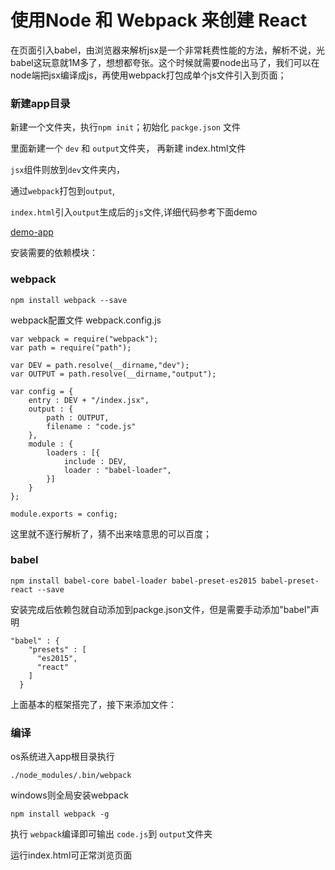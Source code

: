 # 使用Node 和 Webpack 来创建 React 

在页面引入babel，由浏览器来解析jsx是一个非常耗费性能的方法，解析不说，光babel这玩意就1M多了，想想都夸张。这个时候就需要node出马了，我们可以在node端把jsx编译成js，再使用webpack打包成单个js文件引入到页面；

### 新建app目录

新建一个文件夹，执行`npm init`；初始化 `packge.json` 文件

里面新建一个 `dev` 和 `output`文件夹， 再新建 index.html文件

`jsx`组件则放到`dev`文件夹内，

通过`webpack`打包到`output`, 

`index.html`引入`output`生成后的`js`文件,详细代码参考下面demo

<a href="https://github.com/hsian/react-tutorial/blob/master/demo/app">demo-app</a>

安装需要的依赖模块：

### webpack

`npm install webpack --save`

webpack配置文件 webpack.config.js

	var webpack = require("webpack");
	var path = require("path");
	
	var DEV = path.resolve(__dirname,"dev");
	var OUTPUT = path.resolve(__dirname,"output");
	
	var config = {
		entry : DEV + "/index.jsx",
		output : {
			path : OUTPUT,
			filename : "code.js"
		},
		module : {
			loaders : [{
				include : DEV,
				loader : "babel-loader",
			}]
		}
	};
	
	module.exports = config;

这里就不逐行解析了，猜不出来啥意思的可以百度；

### babel 

`npm install babel-core babel-loader babel-preset-es2015 babel-preset-react --save`

安装完成后依赖包就自动添加到packge.json文件，但是需要手动添加"babel"声明

	"babel" : {
	    "presets" : [
	      "es2015",
	      "react"
	    ]
	  }

上面基本的框架搭完了，接下来添加文件：

### 编译

os系统进入app根目录执行

`./node_modules/.bin/webpack`

windows则全局安装webpack

`npm install webpack -g`

执行 `webpack`编译即可输出 `code.js`到 `output`文件夹

运行index.html可正常浏览页面







